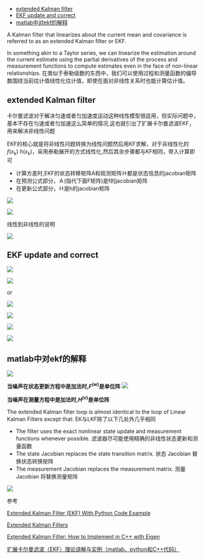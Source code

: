 - [extended Kalman filter](#extended-kalman-filter)
- [EKF update and correct](#ekf-update-and-correct)
- [matlab中对ekf的解释](#matlab中对ekf的解释)

A Kalman filter that linearizes about the current mean and covariance is referred to as an extended Kalman filter or EKF.

In something akin to a Taylor series, we can linearize the estimation around the current estimate using the partial derivatives of the process and measurement functions to compute estimates even in the face of non-linear relationships.  在类似于泰勒级数的东西中，我们可以使用过程和测量函数的偏导数围绕当前估计值线性化估计值，即使在面对非线性关系时也能计算估计值。

## extended Kalman filter

卡尔曼滤波对于解决匀速或者匀加速度运动这种线性模型很适用，但实际问题中，基本不存在匀速或者匀加速这么简单的情况,这也就引出了扩展卡尔曼滤波EKF，用来解决非线性问题

EKF的核心就是将非线性问题转换为线性问题然后用KF求解，对于非线性化的$f(x_k)$ $h(x_k)$，采用泰勒展开的方式线性化,然后其余步骤都与KF相同，带入计算即可

- 计算方差时,EKF的状态转移矩阵A和观测矩阵Ｈ都是状态信息的jacobian矩阵
- 在预测公式部分，Ａ(指代下面F矩阵)是f的jacobian矩阵
- 在更新公式部分，Ｈ是h的jacobian矩阵

![](./img/ekf/img1.png)

![](./img/ekf/img2.png)

线性到非线性的说明

![](./img/ekf/img4.png)

## EKF update and correct

![](./img/ekf/img3.png)

![](./img/ekf/img5.png)

or

![](./img/ekf/img6.png)

![](./img/ekf/img7.png)

![](./img/ekf/img8.png)

![](./img/ekf/img9.png)

## matlab中对ekf的解释

![](./img/ekf/img10.png)

**当噪声在状态更新方程中是加法时,$F^{(w)}$是单位阵**
![](./img/ekf/img11.png)

**当噪声在测量方程中是加法时,$H^{(v)}$是单位阵**

The extended Kalman filter loop is almost identical to the loop of Linear Kalman Filters except that:
EK与LKF除了以下几处外几乎相同
- The filter uses the exact nonlinear state update and measurement functions whenever possible. 滤波器尽可能使用精确的非线性状态更新和测量函数
- The state Jacobian replaces the state transition matrix. 状态 Jacobian 替换状态转换矩阵
- The measurement Jacobian replaces the measurement matrix. 测量 Jacobian 将替换测量矩阵

![](./img/ekf/img12.png)

参考

[Extended Kalman Filter (EKF) With Python Code Example](https://automaticaddison.com/extended-kalman-filter-ekf-with-python-code-example/#EKF_Algorithm_Step-by-Step)

[Extended Kalman Filters](https://ww2.mathworks.cn/help/driving/ug/extended-kalman-filters.html)

[Extended Kalman Filter: How to Implement in C++ with Eigen](https://codingcorner.org/extended-kalman-filter-in-cpp-with-eigen3/)

[扩展卡尔曼滤波（EKF）理论讲解与实例（matlab、python和C++代码）](https://blog.csdn.net/O_MMMM_O/article/details/106078679)
